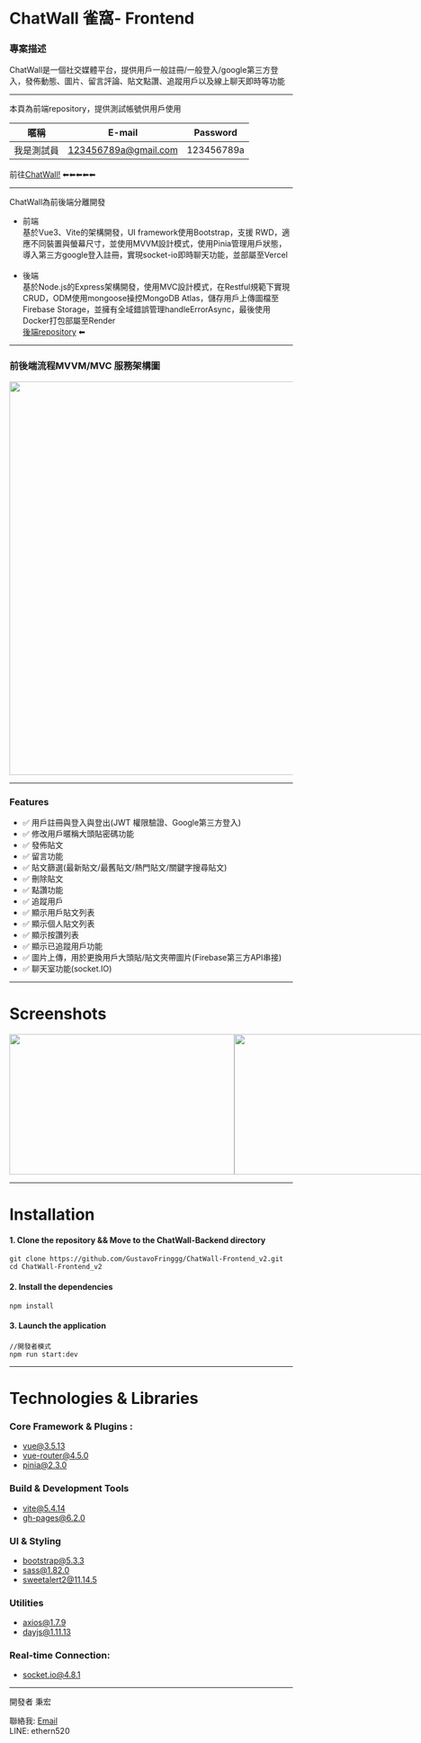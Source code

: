 # ChatWall 雀窩- Frontend<br>


### 專案描述
ChatWall是一個社交媒體平台，提供用戶一般註冊/一般登入/google第三方登入，發佈動態、圖片、留言評論、貼文點讚、追蹤用戶以及線上聊天即時等功能

---

本頁為前端repository，提供測試帳號供用戶使用<br>

|暱稱 | E-mail                | Password   |
|----|-----------------------|------------|
| 我是測試員 | 123456789a@gmail.com   | 123456789a |

前往[ChatWall!](<https://chat-wall-frontend-v2.vercel.app/#/>) ⬅⬅⬅⬅⬅

--- 
ChatWall為前後端分離開發<br>
- 前端<br>
基於Vue3、Vite的架構開發，UI framework使用Bootstrap，支援 RWD，適應不同裝置與螢幕尺寸，並使用MVVM設計模式，使用Pinia管理用戶狀態，導入第三方google登入註冊，實現socket-io即時聊天功能，並部屬至Vercel<br><br>
- 後端<br>
基於Node.js的Express架構開發，使用MVC設計模式，在Restful規範下實現CRUD，ODM使用mongoose操控MongoDB Atlas，儲存用戶上傳圖檔至Firebase Storage，並擁有全域錯誤管理handleErrorAsync，最後使用Docker打包部屬至Render<br>
[後端repository](<https://github.com/GustavoFringgg/ChatWall-Frontend_v2>) ⬅<br>



---

### 前後端流程MVVM/MVC 服務架構圖
<img src="https://firebasestorage.googleapis.com/v0/b/theodore-s-blog.appspot.com/o/%E5%80%8B%E4%BA%BA%E8%B3%87%E6%96%99%E5%A4%BE%2Fgithub%20readme%2FchatWall%2FMVC_final.drawio.png?alt=media&token=31d5f531-6c72-4293-b341-253717522d11" width="700">

---
### Features
- ✅ 用戶註冊與登入與登出(JWT 權限驗證、Google第三方登入)
- ✅ 修改用戶暱稱大頭貼密碼功能
- ✅ 發佈貼文
- ✅ 留言功能
- ✅ 貼文篩選(最新貼文/最舊貼文/熱門貼文/關鍵字搜尋貼文)
- ✅ 刪除貼文
- ✅ 點讚功能
- ✅ 追蹤用戶
- ✅ 顯示用戶貼文列表
- ✅ 顯示個人貼文列表
- ✅ 顯示按讚列表
- ✅ 顯示已追蹤用戶功能
- ✅ 圖片上傳，用於更換用戶大頭貼/貼文夾帶圖片(Firebase第三方API串接)
- ✅ 聊天室功能(socket.IO)
---

# Screenshots
<div style="display: flex;">
  <img src="https://firebasestorage.googleapis.com/v0/b/theodore-s-blog.appspot.com/o/%E5%80%8B%E4%BA%BA%E8%B3%87%E6%96%99%E5%A4%BE%2Fgithub%20readme%2FchatWall%2F0627.jpg?alt=media&token=2546ae8c-07e0-4637-8657-66344b26b3dd" width="400" height="250">
  <img src="https://firebasestorage.googleapis.com/v0/b/theodore-s-blog.appspot.com/o/%E5%80%8B%E4%BA%BA%E8%B3%87%E6%96%99%E5%A4%BE%2Fgithub%20readme%2FchatWall%2F0645.jpg?alt=media&token=15e9ffe6-2969-4019-a4cc-34932ef385dc" width="400" height="250">
  <img src="https://firebasestorage.googleapis.com/v0/b/theodore-s-blog.appspot.com/o/%E5%80%8B%E4%BA%BA%E8%B3%87%E6%96%99%E5%A4%BE%2Fgithub%20readme%2FchatWall%2F0628.jpg?alt=media&token=32bcde94-43ad-4927-b0b5-f7bbe6cc1b59" width="400" height="250">
  <img src="https://firebasestorage.googleapis.com/v0/b/theodore-s-blog.appspot.com/o/%E5%80%8B%E4%BA%BA%E8%B3%87%E6%96%99%E5%A4%BE%2Fgithub%20readme%2FchatWall%2F0647.jpg?alt=media&token=bde2f297-107a-40da-b561-f40fd75bed62" width="400" height="250">
  <img src="https://firebasestorage.googleapis.com/v0/b/theodore-s-blog.appspot.com/o/%E5%80%8B%E4%BA%BA%E8%B3%87%E6%96%99%E5%A4%BE%2Fgithub%20readme%2FchatWall%2F0633.jpg?alt=media&token=49f3c4df-4630-4000-ab0b-5c870d3c19eb" width="400" height="250">
  <img src="https://firebasestorage.googleapis.com/v0/b/theodore-s-blog.appspot.com/o/%E5%80%8B%E4%BA%BA%E8%B3%87%E6%96%99%E5%A4%BE%2Fgithub%20readme%2FchatWall%2F0642.jpg?alt=media&token=64095a18-9333-4487-8951-cb4739c00cd1" width="400" height="250">
  <img src="https://firebasestorage.googleapis.com/v0/b/theodore-s-blog.appspot.com/o/%E5%80%8B%E4%BA%BA%E8%B3%87%E6%96%99%E5%A4%BE%2Fgithub%20readme%2FchatWall%2F0636.jpg?alt=media&token=2e1045f2-8400-458c-ae1e-d2d40de6cd38" width="400" height="250">
  <img src="https://firebasestorage.googleapis.com/v0/b/theodore-s-blog.appspot.com/o/%E5%80%8B%E4%BA%BA%E8%B3%87%E6%96%99%E5%A4%BE%2Fgithub%20readme%2FchatWall%2F0637.jpg?alt=media&token=b781a3ea-e623-4432-9698-4aa52c00a7f6" width="400" height="250">
  <img src="https://firebasestorage.googleapis.com/v0/b/theodore-s-blog.appspot.com/o/%E5%80%8B%E4%BA%BA%E8%B3%87%E6%96%99%E5%A4%BE%2Fgithub%20readme%2FchatWall%2F0638.jpg?alt=media&token=dd9f2aa5-b223-4c81-8150-f465561634b2" width="400" height="250">
  <img src="https://firebasestorage.googleapis.com/v0/b/theodore-s-blog.appspot.com/o/%E5%80%8B%E4%BA%BA%E8%B3%87%E6%96%99%E5%A4%BE%2Fgithub%20readme%2FchatWall%2F0640.jpg?alt=media&token=ab6bb41c-d3e6-4cd6-b915-0ae5529713d5" width="400" height="250">
  <img src="https://firebasestorage.googleapis.com/v0/b/theodore-s-blog.appspot.com/o/%E5%80%8B%E4%BA%BA%E8%B3%87%E6%96%99%E5%A4%BE%2Fgithub%20readme%2FchatWall%2F0649-a.jpg?alt=media&token=3667b814-1340-4f5a-9986-d2ee5fba14cd" width="400" height="250">
  <img src="https://firebasestorage.googleapis.com/v0/b/theodore-s-blog.appspot.com/o/%E5%80%8B%E4%BA%BA%E8%B3%87%E6%96%99%E5%A4%BE%2Fgithub%20readme%2FchatWall%2F0649b.jpg?alt=media&token=3f07b8ed-2949-4a9e-926e-105db0799d45" width="400" height="250">
</div>

---

# Installation

#### 1. Clone the repository && Move to the ChatWall-Backend directory
```
git clone https://github.com/GustavoFringgg/ChatWall-Frontend_v2.git
cd ChatWall-Frontend_v2
```
#### 2. Install the dependencies
```
npm install
```
#### 3. Launch the application
```
//開發者模式
npm run start:dev
```
---

# Technologies & Libraries
### Core Framework & Plugins :
- vue@3.5.13
- vue-router@4.5.0
- pinia@2.3.0

### Build & Development Tools 
- vite@5.4.14
- gh-pages@6.2.0

### UI & Styling 
- bootstrap@5.3.3
- sass@1.82.0
- sweetalert2@11.14.5

### Utilities 
- axios@1.7.9
- dayjs@1.11.13

### Real-time Connection:
- socket.io@4.8.1

---

開發者
秉宏

聯絡我: [Email](mailto:adamtsai0408@gmail.com)<br>
LINE: ethern520

